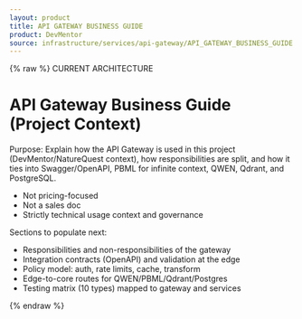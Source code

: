 ```yaml
---
layout: product
title: API GATEWAY BUSINESS GUIDE
product: DevMentor
source: infrastructure/services/api-gateway/API_GATEWAY_BUSINESS_GUIDE.md
---
```


{% raw %}
CURRENT ARCHITECTURE

# API Gateway Business Guide (Project Context)

Purpose: Explain how the API Gateway is used in this project (DevMentor/NatureQuest context), how responsibilities are split, and how it ties into Swagger/OpenAPI, PBML for infinite context, QWEN, Qdrant, and PostgreSQL.

- Not pricing-focused
- Not a sales doc
- Strictly technical usage context and governance

Sections to populate next:
- Responsibilities and non-responsibilities of the gateway
- Integration contracts (OpenAPI) and validation at the edge
- Policy model: auth, rate limits, cache, transform
- Edge-to-core routes for QWEN/PBML/Qdrant/Postgres
- Testing matrix (10 types) mapped to gateway and services

{% endraw %}
